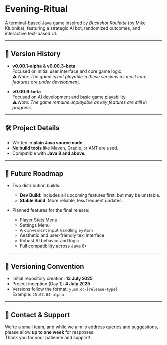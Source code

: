 # Evening-Ritual  
A terminal-based Java game inspired by *Buckshot Roulette* (by Mike Klubnika), featuring a strategic AI bot, randomized outcomes, and interactive text-based UI.

---

## 📜 Version History

- **v0.00.1-alpha** & **v0.00.3-beta**  
  Focused on initial user interface and core game logic.  
  ⚠️ *Note: The game is not playable in these versions as most core features are under development.*

- **v0.00.6-beta**  
  Focused on AI development and basic game playability.  
  ⚠️ *Note: The game remains unplayable as key features are still in progress.*

---

## 🛠 Project Details

- Written in **plain Java source code**.
- **No build tools** like Maven, Gradle, or ANT are used.
- Compatible with **Java 8 and above**.

---

## 🔮 Future Roadmap

- Two distribution builds:
  - **Dev Build**: Includes all upcoming features first, but may be unstable.
  - **Stable Build**: More reliable, less frequent updates.
  
- Planned features for the final release:
  - Player Stats Menu
  - Settings Menu
  - A convenient input handling system
  - Aesthetic and user-friendly text interface
  - Robust AI behavior and logic
  - Full compatibility across Java 8+

---

## 📆 Versioning Convention

- Initial repository creation: **13 July 2025**
- Project inception (Day 1): **4 July 2025**
- Versions follow the format: `y.mm.dd-[release-type]`  
  Example: `25.07.04-alpha`

---

## 📣 Contact & Support

We're a small team, and while we aim to address queries and suggestions, please allow **up to one week** for responses.  
Thank you for your patience and support!
